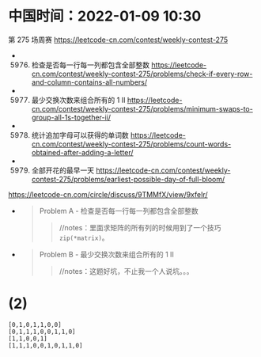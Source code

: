 
# 中国时间：2022-01-09 10:30

第 275 场周赛 https://leetcode-cn.com/contest/weekly-contest-275
- 5976. 检查是否每一行每一列都包含全部整数 https://leetcode-cn.com/contest/weekly-contest-275/problems/check-if-every-row-and-column-contains-all-numbers/
- 5977. 最少交换次数来组合所有的 1 II https://leetcode-cn.com/contest/weekly-contest-275/problems/minimum-swaps-to-group-all-1s-together-ii/
- 5978. 统计追加字母可以获得的单词数 https://leetcode-cn.com/contest/weekly-contest-275/problems/count-words-obtained-after-adding-a-letter/
- 5979. 全部开花的最早一天 https://leetcode-cn.com/contest/weekly-contest-275/problems/earliest-possible-day-of-full-bloom/

https://leetcode-cn.com/circle/discuss/9TMMfX/view/9xfeIr/
- > Problem A - 检查是否每一行每一列都包含全部整数
  >> //notes：里面求矩阵的所有列的时候用到了一个技巧 `zip(*matrix)`。
- > Problem B - 最少交换次数来组合所有的 1 II
  >> //notes：这题好坑，不止我一个人说坑。。。

# (2)

```
[0,1,0,1,1,0,0]
[0,1,1,1,0,0,1,1,0]
[1,1,0,0,1]
[1,1,1,0,0,1,0,1,1,0]
```

